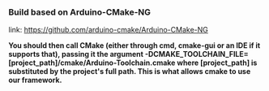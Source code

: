 ### Build based on Arduino-CMake-NG
link: https://github.com/arduino-cmake/Arduino-CMake-NG

 **You should then call CMake (either through cmd, cmake-gui or an IDE if it supports that), passing it the argument -DCMAKE_TOOLCHAIN_FILE=[project_path]/cmake/Arduino-Toolchain.cmake where [project_path] is substituted by the project's full path. This is what allows cmake to use our framework.**